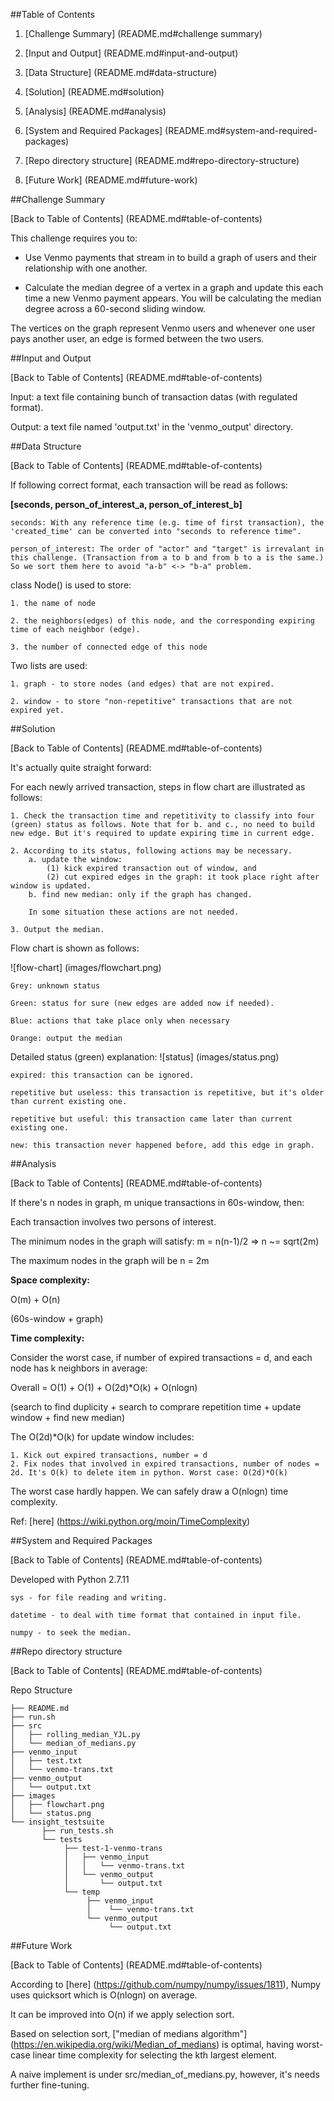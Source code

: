 ##Table of Contents

1. [Challenge Summary] (README.md#challenge summary)

2. [Input and Output] (README.md#input-and-output)

3. [Data Structure] (README.md#data-structure)

4. [Solution] (README.md#solution)

5. [Analysis] (README.md#analysis)

6. [System and Required Packages] (README.md#system-and-required-packages)

7. [Repo directory structure] (README.md#repo-directory-structure)

8. [Future Work] (README.md#future-work)

##Challenge Summary

[Back to Table of Contents] (README.md#table-of-contents)

This challenge requires you to:

- Use Venmo payments that stream in to build a graph of users and their relationship with one another.

- Calculate the median degree of a vertex in a graph and update this each time a new Venmo payment appears. You will be calculating the median degree across a 60-second sliding window.

The vertices on the graph represent Venmo users and whenever one user pays another user, an edge is formed between the two users.


##Input and Output

[Back to Table of Contents] (README.md#table-of-contents)

Input: a text file containing bunch of transaction datas (with regulated format). 

Output: a text file named 'output.txt' in the 'venmo_output' directory.

##Data Structure

[Back to Table of Contents] (README.md#table-of-contents)

If following correct format, each transaction will be read as follows:

<b>[seconds, person_of_interest_a, person_of_interest_b]</b>

    seconds: With any reference time (e.g. time of first transaction), the 'created_time' can be converted into "seconds to reference time".

    person_of_interest: The order of "actor" and "target" is irrevalant in this challenge. (Transaction from a to b and from b to a is the same.) So we sort them here to avoid "a-b" <-> "b-a" problem.

class Node() is used to store:

	1. the name of node
	
	2. the neighbors(edges) of this node, and the corresponding expiring time of each neighbor (edge).
	
	3. the number of connected edge of this node

Two lists are used:

	1. graph - to store nodes (and edges) that are not expired.
	
	2. window - to store "non-repetitive" transactions that are not expired yet.

##Solution

[Back to Table of Contents] (README.md#table-of-contents)

It's actually quite straight forward:

For each newly arrived transaction, steps in flow chart are illustrated as follows:

	1. Check the transaction time and repetitivity to classify into four (green) status as follows. Note that for b. and c., no need to build new edge. But it's required to update expiring time in current edge.
	
	2. According to its status, following actions may be necessary.
	    a. update the window:
	        (1) kick expired transaction out of window, and 
	        (2) cut expired edges in the graph: it took place right after window is updated.
	    b. find new median: only if the graph has changed.
	
	    In some situation these actions are not needed.
	
	3. Output the median.

Flow chart is shown as follows:

![flow-chart] (images/flowchart.png)

	Grey: unknown status
	
	Green: status for sure (new edges are added now if needed).
	
	Blue: actions that take place only when necessary
	
	Orange: output the median

Detailed status (green) explanation:
![status] (images/status.png)

    expired: this transaction can be ignored.
    
    repetitive but useless: this transaction is repetitive, but it's older than current existing one.
    
    repetitive but useful: this transaction came later than current existing one.
    
    new: this transaction never happened before, add this edge in graph.



##Analysis

[Back to Table of Contents] (README.md#table-of-contents)

If there's n nodes in graph, m unique transactions in 60s-window, then:

Each transaction involves two persons of interest.

The minimum nodes in the graph will satisfy: m = n(n-1)/2 => n ~= sqrt(2m)

The maximum nodes in the graph will be n = 2m

<b>Space complexity:</b>

O(m) + O(n)

(60s-window + graph)

<b>Time complexity:</b>

Consider the worst case, if number of expired transactions = d, and each node has k neighbors in average:

Overall = O(1) + O(1) + O(2d)*O(k) + O(nlogn)

(search to find duplicity + search to comprare repetition time + update window + find new median)

The O(2d)*O(k) for update window includes:

    1. Kick out expired transactions, number = d
    2. Fix nodes that involved in expired transactions, number of nodes = 2d. It's O(k) to delete item in python. Worst case: O(2d)*O(k)

The worst case hardly happen. We can safely draw a O(nlogn) time complexity.

Ref: [here] (https://wiki.python.org/moin/TimeComplexity)


##System and Required Packages

[Back to Table of Contents] (README.md#table-of-contents)

Developed with Python 2.7.11

    sys - for file reading and writing.

    datetime - to deal with time format that contained in input file.

    numpy - to seek the median.

##Repo directory structure

[Back to Table of Contents] (README.md#table-of-contents)

Repo Structure

	├── README.md 
	├── run.sh
	├── src
	│  	├── rolling_median_YJL.py
    │   └── median_of_medians.py
	├── venmo_input
	│   ├── test.txt
    │   └── venmo-trans.txt
	├── venmo_output
	│   └── output.txt
    ├── images
    │   ├── flowchart.png
    │   └── status.png
	└── insight_testsuite
	 	   ├── run_tests.sh
		   └── tests
	        	├── test-1-venmo-trans
        		│   ├── venmo_input
        		│   │   └── venmo-trans.txt
        		│   └── venmo_output
        		│       └── output.txt
        		└── temp
            		 ├── venmo_input
            		 │	  └── venmo-trans.txt
            		 └── venmo_output
            			  └── output.txt

##Future Work

[Back to Table of Contents] (README.md#table-of-contents)

According to [here] (https://github.com/numpy/numpy/issues/1811), Numpy uses quicksort which is O(nlogn) on average.

It can be improved into O(n) if we apply selection sort.

Based on selection sort, ["median of medians algorithm"] (https://en.wikipedia.org/wiki/Median_of_medians) is optimal, having worst-case linear time complexity for selecting the kth largest element.

A naive implement is under src/median_of_medians.py, however, it's needs further fine-tuning.


